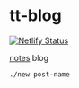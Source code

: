 tt-blog
====

[![Netlify Status](https://api.netlify.com/api/v1/badges/2917420b-5178-45d7-a015-e622ca96b955/deploy-status)](https://app.netlify.com/sites/yauhen/deploys)

[notes](https://yauhen.cc/) blog

```bash
./new post-name
```
